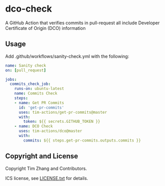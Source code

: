 # dco-check

A GitHub Action that verifies commits in pull-request all include Developer Certificate of Origin (DCO) information

## Usage

Add .github/workflows/sanity-check.yml with the following:

```yaml
name: Sanity check
on: [pull_request]

jobs:
  commits_check_job:
    runs-on: ubuntu-latest
    name: Commits Check
    steps:
    - name: Get PR Commits
      id: 'get-pr-commits'
      uses: tim-actions/get-pr-commits@master
      with:
        token: ${{ secrets.GITHUB_TOKEN }}
    - name: DCO Check
      uses: tim-actions/dco@master
      with:
        commits: ${{ steps.get-pr-commits.outputs.commits }}
```
## Copyright and License

Copyright Tim Zhang and Contributors.

ICS license, see [LICENSE.txt](LICENSE.txt) for details.
